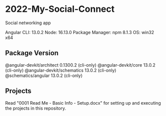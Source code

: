 # 2022-My-Social-Connect
Social networking app

Angular CLI: 13.0.2
Node: 16.13.0
Package Manager: npm 8.1.3
OS: win32 x64

Package                      Version
------------------------------------------------------
@angular-devkit/architect    0.1300.2 (cli-only)
@angular-devkit/core         13.0.2 (cli-only)
@angular-devkit/schematics   13.0.2 (cli-only)
@schematics/angular          13.0.2 (cli-only)


Projects
------------------------------------------------------
Read "0001 Read Me - Basic Info - Setup.docx" for setting up and executing the projects in this repository.